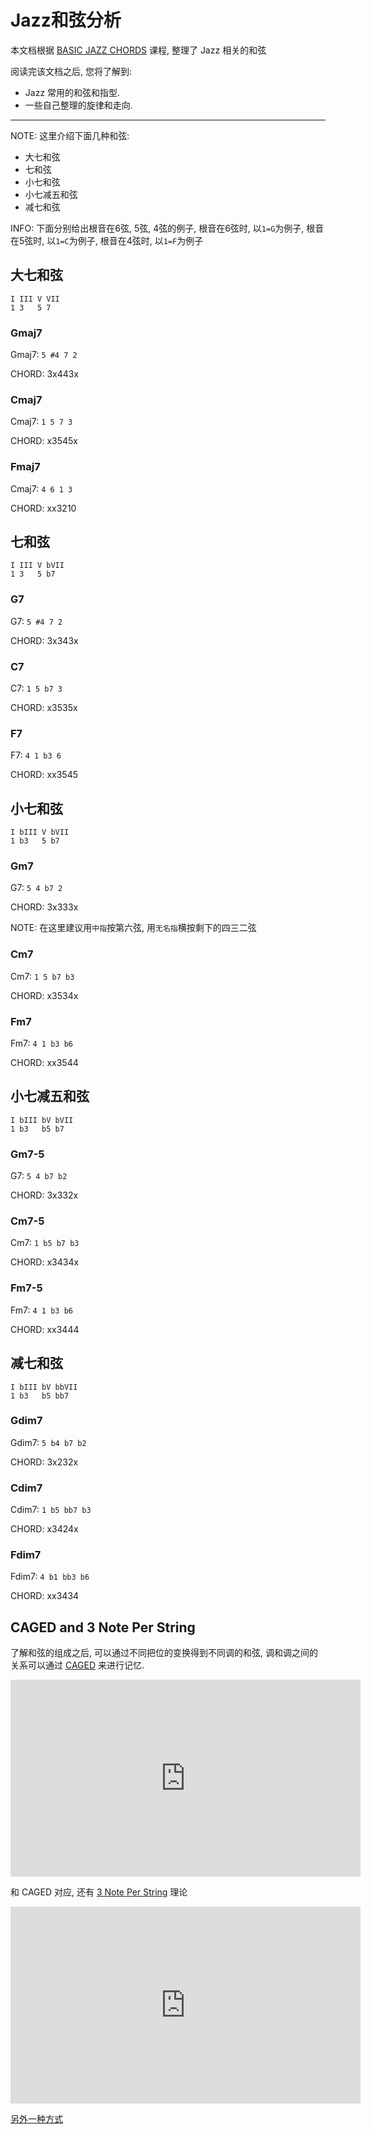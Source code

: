 Jazz和弦分析
===========

本文档根据 [BASIC JAZZ CHORDS](https://www.justinguitar.com/guitar-lessons/basic-jazz-chords-ja-001) 课程, 整理了 Jazz 相关的和弦

阅读完该文档之后, 您将了解到:

* Jazz 常用的和弦和指型.
* 一些自己整理的旋律和走向.

--------------------------------------------------------------------------------

NOTE: 这里介绍下面几种和弦:
- 大七和弦
- 七和弦
- 小七和弦
- 小七减五和弦
- 减七和弦

INFO: 下面分别给出根音在6弦, 5弦, 4弦的例子, 根音在6弦时, 以`1=G`为例子,
根音在5弦时, 以`1=C`为例子, 根音在4弦时, 以`1=F`为例子

大七和弦
--------
```
I III V VII
1 3   5 7
```

### Gmaj7
Gmaj7: `5 #4 7 2`

CHORD: 3x443x

### Cmaj7
Cmaj7: `1 5 7 3`

CHORD: x3545x

### Fmaj7
Cmaj7: `4 6 1 3`

CHORD: xx3210

七和弦
------
```
I III V bVII
1 3   5 b7
```

### G7
G7: `5 #4 7 2`

CHORD: 3x343x

### C7
C7: `1 5 b7 3`

CHORD: x3535x

### F7
F7: `4 1 b3 6`

CHORD: xx3545

小七和弦
------
```
I bIII V bVII
1 b3   5 b7
```

### Gm7
G7: `5 4 b7 2`

CHORD: 3x333x

NOTE: 在这里建议用`中指`按第六弦, 用`无名指`横按剩下的四三二弦

### Cm7
Cm7: `1 5 b7 b3`

CHORD: x3534x

### Fm7
Fm7: `4 1 b3 b6`

CHORD: xx3544

小七减五和弦
-----------
```
I bIII bV bVII
1 b3   b5 b7
```

### Gm7-5
G7: `5 4 b7 b2`

CHORD: 3x332x

### Cm7-5
Cm7: `1 b5 b7 b3`

CHORD: x3434x

### Fm7-5
Fm7: `4 1 b3 b6`

CHORD: xx3444

减七和弦
--------
```
I bIII bV bbVII
1 b3   b5 bb7
```

### Gdim7
Gdim7: `5 b4 b7 b2`

CHORD: 3x232x

### Cdim7
Cdim7: `1 b5 bb7 b3`

CHORD: x3424x

### Fdim7
Fdim7: `4 b1 bb3 b6`

CHORD: xx3434


CAGED and 3 Note Per String
------
了解和弦的组成之后, 可以通过不同把位的变换得到不同调的和弦, 调和调之间的关系可以通过 [CAGED](https://www.youtube.com/watch?v=LhrGeolItvw) 来进行记忆.

<iframe width="560" height="315" src="https://www.youtube.com/embed/LhrGeolItvw" frameborder="0" allow="autoplay; encrypted-media" allowfullscreen></iframe>

和 CAGED 对应, 还有 [3 Note Per String](https://youtu.be/N_I4dW-nJ9E) 理论

<iframe width="560" height="315" src="https://www.youtube.com/embed/N_I4dW-nJ9E" frameborder="0" allow="autoplay; encrypted-media" allowfullscreen></iframe>

[另外一种方式](https://www.youtube.com/watch?v=1dTZ9P9UrFk)
